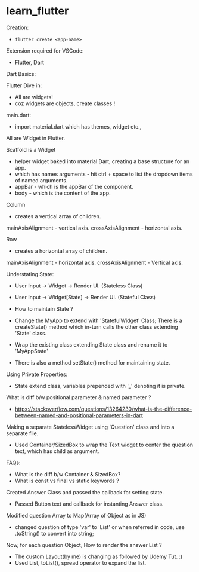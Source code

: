 # learn_flutter

Creation: 
 - ```flutter create <app-name>```

 Extension required for VSCode:
 - Flutter, Dart

 Dart Basics:

 Flutter Dive in:

 - All are widgets!
 - coz widgets are objects, create classes !

 main.dart:
  - import material.dart which has themes, widget etc.,

All are Widget in Flutter.

Scaffold is a Widget
 - helper widget baked into material Dart, creating a base structure for an app.
 - which has names arguments - hit ctrl + space to list the dropdown items of named arguments.
 - appBar - which is the appBar of the component.
 - body - which is the content of the app.

 Column 
 - creates a vertical array of children.

 mainAxisAlignment - vertical axis.
 crossAxisAlignment - horizontal axis.

 Row
 - creates a horizontal array of children.

 mainAxisAlignment - horizontal axis.
 crossAxisAlignment - Vertical axis.

 Understating State:

 - User Input -> Widget -> Render UI. (Stateless Class)
 - User Input -> Widget[State] -> Render UI. (Stateful Class)

- How to maintain State ?
 - Change the MyApp to extend with 'StatefulWidget' Class; There is a createState() method which in-turn calls the other class extending 'State' class.
 - Wrap the existing class extending State<MyApp> class and rename it to 'MyAppState'
 - There is also a method setState() method for maintaining state.


Using Private Properties:
- State extend class, variables prepended with '_' denoting it is private.


What is diff b/w positional parameter & named parameter ?

 - https://stackoverflow.com/questions/13264230/what-is-the-difference-between-named-and-positional-parameters-in-dart


Making a separate StatelessWidget using 'Question' class and into a separate file.

- Used Container/SizedBox to wrap the Text widget to center the question text, which has child as argument.

FAQs:


- What is the diff b/w Container & SizedBox?
- What is const vs final vs static keywords ?

Created Answer Class and passed the callback for setting state.
- Passed Button text and callback for instanting Answer class.


Modified question Array to Map(Array of Object as in JS)

- changed question of type 'var' to 'List' or when referred in code, use .toString() to convert into string;

Now, for each question Object, How to render the answer List ?

- The custom Layout(by me) is changing as followed by Udemy Tut. :(
- Used List<String>, toList(), spread operator to expand the list.